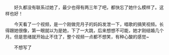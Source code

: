 <div id="sina_keyword_ad_area2" class="articalContent  ">
			<p STYLE="TexT-inDenT: 2em">
好久都没有联系过她了，最少也得有两三年了吧，都快忘了她什么模样了。这样也好！</P>
<p STYLE="TexT-inDenT: 2em">
今天看了一个视频，是一个刚做完月子的妈妈发泄一下，唱歌的搞笑视频。长得跟她很像，第一眼就以为是她，下了一大跳，后来想想不可能，她才刚结婚几个月。但是思绪就开始止不住了，整个视频一点都不想笑，有种心酸的感觉~</P>
<p STYLE="TexT-inDenT: 2em">不想写了</P>							
		</div>